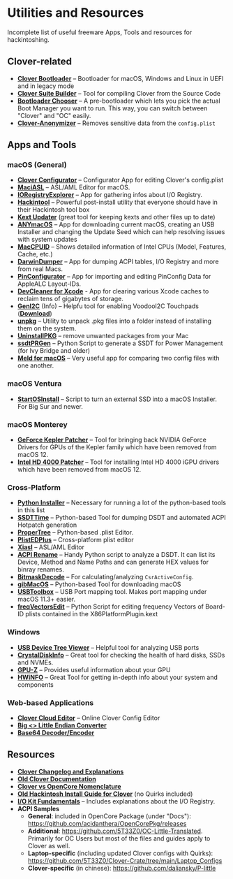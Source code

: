 # Utilities and Resources
Incomplete list of useful freeware Apps, Tools and resources for hackintoshing.

## Clover-related
- [**Clover Bootloader**](https://github.com/CloverHackyColor/CloverBootloader/releases) – Bootloader for macOS, Windows and Linux in UEFI and in legacy mode 
- [**Clover Suite Builder**](https://www.insanelymac.com/forum/topic/347872-introducing-clover-suite-builder/) – Tool for compiling Clover from the Source Code
- [**Bootloader Chooser**](https://github.com/jief666/BootloaderChooser) – A pre-bootloader which lets you pick the actual Boot Manager you want to run. This way, you can switch between "Clover" and "OC" easily.
- [**Clover-Anonymizer**](https://github.com/dreamwhite/Clover-Anonymizer) – Removes sensitive data from the `config.plist`

## Apps and Tools
### macOS (General)
- [**Clover Configurator**](https://mackie100projects.altervista.org/download-clover-configurator/) – Configurator App for editing Clover's config.plist
- [**MaciASL**](https://github.com/acidanthera/MaciASL) – ASL/AML Editor for macOS.
- [**IORegistryExplorer**](https://github.com/khronokernel/IORegistryClone) – App for gathering infos about I/O Registry.
- [**Hackintool**](https://github.com/headkaze/Hackintool) – Powerful post-install utility that everyone should have in their Hackintosh tool box
- [**Kext Updater**](https://www.sl-soft.de/kext-updater/) (great tool for keeping kexts and other files up to date)
- [**ANYmacOS**](https://www.sl-soft.de/en/anymacos/) – App for downloading current macOS, creating an USB Installer and changing the Update Seed which can help resolving issues with system updates
- [**MacCPUID**](https://www.intel.com/content/www/us/en/download/674424/maccpuid.html) –  Shows detailed information of Intel CPUs (Model, Features, Cache, etc.)
- [**DarwinDumper**](https://bitbucket.org/blackosx/darwindumper/downloads/) – App for dumping ACPI tables, I/O Registry and more from real Macs.
- [**PinConfigurator**](https://github.com/headkaze/PinConfigurator) – App for importing and editing PinConfig Data for AppleALC Layout-IDs.
- [**DevCleaner for Xcode**](https://github.com/vashpan/xcode-dev-cleaner) - App for clearing various Xcode caches to reclaim tens of gigabytes of storage.
- [**GenI2C**](https://github.com/DogAndPot/GenI2C) (Info) – Helpfu tool for enabling VoodooI2C Touchpads ([**Download**](https://github.com/quynkk5/GenI2C/blob/main/GenI2C.zip?raw=true))
- [**unpkg**](https://www.timdoug.com/unpkg/) – Utility to unpack .pkg files into a folder instead of installing them on the system.
- [**UninstallPKG**](https://www.corecode.io/uninstallpkg/index.html) – remove unwanted packages from your Mac
- [**ssdtPRGen**](https://github.com/Piker-Alpha/ssdtPRGen.sh) – Python Script to generate a SSDT for Power Management (for Ivy Bridge and older)
- [**Meld for macOS**](https://yousseb.github.io/meld/) – Very useful app for comparing two config files with one another.

### macOS Ventura
- [**StartOSInstall**](https://github.com/chris1111/Startosinstall-Ventura) – Script to turn an external SSD into a macOS Installer. For Big Sur and newer.

### macOS Monterey
- [**GeForce Kepler Patcher**](https://github.com/chris1111/Geforce-Kepler-patcher) – Tool for bringing back NVIDIA GeForce Drivers for GPUs of the Kepler family which have been removed from macOS 12.
- [**Intel HD 4000 Patcher**](https://github.com/chris1111/Patch-HD4000-Monterey) – Tool for installing Intel HD 4000 iGPU drivers which have been removed from macOS 12.

### Cross-Platform
- [**Python Installer**](https://www.python.org/downloads/) – Necessary for running a lot of the python-based tools in this list
- [**SSDTTime**](https://github.com/corpnewt/SSDTTime) – Python-based Tool for dumping DSDT and automated ACPI Hotpatch generation
- [**ProperTree**](https://github.com/corpnewt/ProperTree) – Python-based .plist Editor.
- [**PlistEDPlus**](https://github.com/ic005k/PlistEDPlus) – Cross-platform plist editor
- [**Xiasl**](https://github.com/ic005k/Xiasl) – ASL/AML Editor
- [**ACPI Rename**](https://github.com/corpnewt/ACPIRename) – Handy Python script to analyze a DSDT. It can list its Device, Method and Name Paths and can generate HEX values for binray renames.
- [**BitmaskDecode**](https://github.com/corpnewt/BitmaskDecode/) – For calculating/analyzing `CsrActiveConfig`. 
- [**gibMacOS**](https://github.com/corpnewt/gibMacOS) – Python-based Tool for downloading macOS
- [**USBToolbox**](https://github.com/USBToolBox/tool) – USB Port mapping tool. Makes port mapping under macOS 11.3+ easier.
- [**freqVectorsEdit**](https://github.com/Piker-Alpha/freqVectorsEdit.sh) – Python Script for editing frequency Vectors of Board-ID plists contained in the X86PlatformPlugin.kext

### Windows
- [**USB Device Tree Viewer**](https://www.uwe-sieber.de/usbtreeview_e.html) – Helpful tool for analyzing USB ports
- [**CrystalDiskInfo**](https://crystalmark.info/en/software/crystaldiskinfo/) – Great tool for checking the health of hard disks, SSDs and NVMEs.
- [**GPU-Z**](https://www.techpowerup.com/gpuz/) – Provides useful information about your GPU
- [**HWiNFO**](https://www.hwinfo.com/) – Great Tool for getting in-depth info about your system and components

### Web-based Applications
- [**Clover Cloud Editor**](https://www.root86.com/CCE/cce/index.php) – Online Clover Config Editor
- [**Big <> Little Endian Converter**](https://www.save-editor.com/tools/wse_hex.html)
- [**Base64 Decoder/Encoder**](https://www.base64decode.org/)

## Resources
- [**Clover Changelog and Explanations**](https://www.insanelymac.com/forum/topic/304530-clover-change-explanations/)
- [**Old Clover Documentation**](https://www.insanelymac.com/forum/topic/282787-clover-v2-instructions/)
- [**Clover vs OpenCore Nomenclature**](https://github.com/dortania/OpenCore-Install-Guide/blob/master/clover-conversion/Clover-config.md)
- [**Old Hackintosh Install Guide for Clover**](https://hackintosh.gitbook.io/r-hackintosh-vanilla-desktop-guide/) (no Quirks included)
- [**I/O Kit Fundamentals**](https://developer.apple.com/library/archive/documentation/DeviceDrivers/Conceptual/IOKitFundamentals/Introduction/Introduction.html#//apple_ref/doc/uid/TP0000011-CH204-TPXREF101) – Includes explanations about the I/O Registry.
- **ACPI Samples**
	- **General**: included in OpenCore Package (under "Docs"): https://github.com/acidanthera/OpenCorePkg/releases
	- **Additional**: https://github.com/5T33Z0/OC-Little-Translated. Primarily for OC Users but most of the files and guides apply to Clover as well.
	- **Laptop-specific** (including updated Clover configs with Quirks): https://github.com/5T33Z0/Clover-Crate/tree/main/Laptop_Configs
	- **Clover-specific** (in chinese): https://github.com/daliansky/P-little
